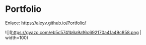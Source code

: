# Portfolio  

Enlace: https://aleyv.github.io/Portfolio/

![](https://gyazo.com/eb5c5741b6a9a16c692170a41a49c858.png | width=100)
